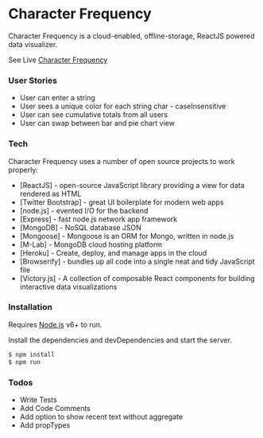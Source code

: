 # Character Frequency
Character Frequency is a cloud-enabled, offline-storage, ReactJS powered data visualizer.

See Live [Character Frequency](https://character-frequency.herokuapp.com/)

### User Stories
- User can enter a string
- User sees a unique color for each string char - caseInsensitive
- User can see cumulative totals from all users
- User can swap between bar and pie chart view


### Tech

Character Frequency uses a number of open source projects to work properly:

* [ReactJS] - open-source JavaScript library providing a view for data rendered as HTML
* [Twitter Bootstrap] - great UI boilerplate for modern web apps
* [node.js] - evented I/O for the backend
* [Express] - fast node.js network app framework
* [MongoDB] - NoSQL database JSON  
* [Mongoose] - Mongoose is an ORM for Mongo, written in node.js
* [M-Lab] - MongoDB cloud hosting platform
* [Heroku] - Create, deploy, and manage apps in the cloud
* [Browserify] - bundles up all code into a single neat and tidy JavaScript file
* [Victory.js] - A collection of composable React components for building interactive data visualizations


### Installation

Requires [Node.js](https://nodejs.org/) v6+ to run.

Install the dependencies and devDependencies and start the server.

```sh
$ npm install
$ npm run
```

### Todos
 - Write Tests
 - Add Code Comments
 - Add option to show recent text without aggregate
 - Add propTypes
